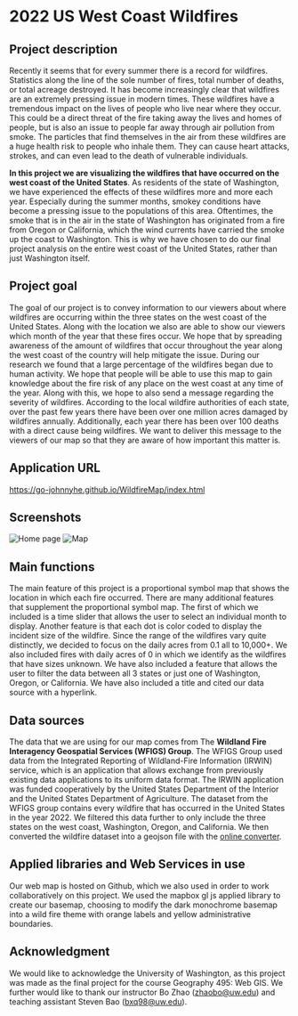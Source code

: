 # 2022 US West Coast Wildfires

## Project description

Recently it seems that for every summer there is a record for wildfires. Statistics
along the line of the sole number of fires, total number of deaths, or total acreage
destroyed. It has become increasingly clear that wildfires are an extremely pressing
issue in modern times. These wildfires have a tremendous impact on the lives of people
who live near where they occur. This could be a direct threat of the fire taking away the
lives and homes of people, but is also an issue to people far away through air pollution
from smoke. The particles that find themselves in the air from these wildfires are a huge
health risk to people who inhale them. They can cause heart attacks, strokes, and can
even lead to the death of vulnerable individuals.

**In this project we are visualizing the wildfires that have occurred on the west
coast of the United States**. As residents of the state of Washington, we have
experienced the effects of these wildfires more and more each year. Especially during
the summer months, smokey conditions have become a pressing issue to the
populations of this area. Oftentimes, the smoke that is in the air in the state of
Washington has originated from a fire from Oregon or California, which the wind
currents have carried the smoke up the coast to Washington. This is why we have
chosen to do our final project analysis on the entire west coast of the United States,
rather than just Washington itself.

## Project goal

The goal of our project is to convey information to our viewers about where
wildfires are occurring within the three states on the west coast of the United States.
Along with the location we also are able to show our viewers which month of the year
that these fires occur. We hope that by spreading awareness of the amount of wildfires
that occur throughout the year along the west coast of the country will help mitigate the issue. During our research we found that a large percentage of the wildfires began due to human activity. We hope that people will be able to use this map to gain knowledge about the fire risk of any place on the west coast at any time of the year. Along with this, we hope to also send a message regarding the severity of wildfires. According to the local wildfire authorities of each state, over the past few years there have been over one million acres damaged by wildfires annually. Additionally, each year there has been over 100 deaths with a direct cause being wildfires. We want to deliver this message to the viewers of our map so that they are aware of how important this matter is.

## Application URL

https://go-johnnyhe.github.io/WildfireMap/index.html

## Screenshots
![Home page](/assets/screenshot1.png)
![Map](/assets/screenshot2.png)


## Main functions

The main feature of this project is a proportional symbol map that shows the location in
which each fire occurred. There are many additional features that supplement the proportional symbol map. The first of which we included is a time slider that allows the user to select
an individual month to display. Another feature is that each dot is color coded to display
the incident size of the wildfire. Since the range of the wildfires vary quite distinctly, we decided to focus on the daily acres from 0.1 all to 10,000+. We also included fires with daily acres of 0 in which we identify as the wildfires that have sizes unknown. We have also included a feature that allows the
user to filter the data between all 3 states or just one of Washington, Oregon, or
California. We have also included a title and cited our data source with a hyperlink.

## Data sources

The data that we are using for our map comes from The **Wildland Fire
Interagency Geospatial Services (WFIGS) Group**. The WFIGS Group used data from
the Integrated Reporting of Wildland-Fire Information (IRWIN) service, which is an
application that allows exchange from previously existing data applications to its uniform
data format. The IRWIN application was funded cooperatively by the United States
Department of the Interior and the United States Department of Agriculture. The dataset
from the WFIGS group contains every wildfire that has occurred in the United States in
the year 2022. We filtered this data further to only include the three states on the west
coast, Washington, Oregon, and California. We then converted the wildfire dataset into a geojson file with the [online converter](https://www.convertcsv.com/csv-to-geojson.htm).

## Applied libraries and Web Services in use

Our web map is hosted on Github, which we also used in order to work
collaboratively on this project. We used the mapbox gl js applied library to create our basemap,
choosing to modify the dark monochrome basemap into a wild fire theme with orange labels and yellow administrative boundaries.

## Acknowledgment

We would like to acknowledge the University of Washington, as this project was
made as the final project for the course Geography 495: Web GIS. We further would like
to thank our instructor Bo Zhao (zhaobo@uw.edu) and teaching assistant Steven Bao
(bxq98@uw.edu).



